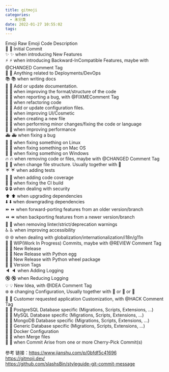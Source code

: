 ```yaml
---
title: gitmoji
categories:
  - 未分类
date: 2022-01-27 10:55:02
tags:
---
```


Emoji	Raw Emoji Code	Description  
🎉	:tada:	Initial Commit  
✨	:sparkles:	when introducing New Features  
⚡	:zap:	when introducing Backward-InCompatible Features, maybe with @CHANGED Comment Tag  
🚀	:rocket:	Anything related to Deployments/DevOps  
📚	:books:	when writing docs  
📝  :memo: Add or update documentation.  
🎨	:art:	when improving the format/structure of the code  
🐛	:bug:	when reporting a bug, with @FIXMEComment Tag  
🔨	:hammer:	when refactoring code  
🔧  :wrench: Add or update configuration files.  
💄	:lipstick:	when improving UI/Cosmetic  
📰	:newspaper:	when creating a new file  
📝	:pencil:	when performing minor changes/fixing the code or language  
🐎	:racehorse:	when improving performance  
🚑	:ambulance:	when fixing a bug  
🐧	:penguin:	when fixing something on Linux  
🍎	:apple:	when fixing something on Mac OS  
🏁	:checkered_flag:	when fixing something on Windows  
🔥	:fire:	when removing code or files, maybe with @CHANGED Comment Tag  
🚜	:tractor:	when change file structure. Usually together with 🎨  
☔	:umbrella:	when adding tests  
🔬	:microscope:	when adding code coverage  
💚	:green_heart:	when fixing the CI build  
🔒	:lock:	when dealing with security  
⬆️	:arrow_up:	when upgrading dependencies  
⬇️	:arrow_down:	when downgrading dependencies  
⏩	:fast_forward:	when forward-porting features from an older version/branch  
⏪	:rewind:	when backporting features from a newer version/branch  
👕	:shirt:	when removing linter/strict/deprecation warnings  
♿	:wheelchair:	when improving accessibility  
🌐	:globe_with_meridians:	when dealing with globalization/internationalization/i18n/g11n  
🚧	:construction:	WIP(Work In Progress) Commits, maybe with @REVIEW Comment Tag  
💎	:gem:	New Release  
🥚	:egg:	New Release with Python egg  
🎡	:ferris_wheel:	New Release with Python wheel package  
🔖	:bookmark:	Version Tags  
🔈	:speaker:	when Adding Logging  
🔇	:mute:	when Reducing Logging  
💡	:bulb:	New Idea, with @IDEA Comment Tag  
❄️	:snowflake:	changing Configuration, Usually together with 🐧 or 🎀 or 🚀  
🎀	:ribbon:	Customer requested application Customization, with @HACK Comment Tag  
🐘	:elephant:	PostgreSQL Database specific (Migrations, Scripts, Extensions, ...)  
🐬	:dolphin:	MySQL Database specific (Migrations, Scripts, Extensions, ...)  
🍃	:leaves:	MongoDB Database specific (Migrations, Scripts, Extensions, ...)  
🏦	:bank:	Generic Database specific (Migrations, Scripts, Extensions, ...)  
🐳	:whale:	Docker Configuration  
🤝	:handshake:	when Merge files  
🍒	:cherries:	when Commit Arise from one or more Cherry-Pick Commit(s)  





参考
链接：https://www.jianshu.com/p/0bfdf5c41696  
https://gitmoji.dev/  
https://github.com/slashsBin/styleguide-git-commit-message  